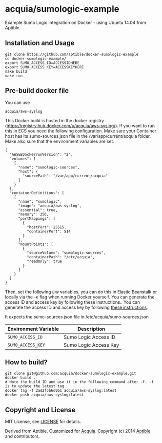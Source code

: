 # acquia/sumologic-example

Example Sumo Logic integration on Docker - using Ubuntu 14.04 from Aptible.

## Installation and Usage

    git clone https://github.com/aptible/docker-sumologic-example
    cd docker-sumologic-example/
    export SUMO_ACCESS_ID=ACCESSIDHERE
    export SUMO_ACCESS_KEY=ACCESSKEYHERE
    make build
    make run

## Pre-build docker file

You can use

````
acquia/aws-syslog
````

This Docker build is hosted in the docker registry (https://registry.hub.docker.com/u/acquia/aws-syslog/). If you want to run this in ECS you need the following configuration. Make sure your Container host has its sumo-sources.json file in the /var/app/current/acquia folder. Make also sure that the environment variables are set.

````
{
  "AWSEBDockerrunVersion": "2",
  "volumes": [
    {
      "name": "sumologic-sources",
      "host": {
        "sourcePath": "/var/app/current/acquia"
      }
    }
  ],
  "containerDefinitions": [
    {
      "name": "sumologic",
      "image": "acquia/aws-syslog",
      "essential": true,
      "memory": 256,
      "portMappings": [
        {
          "hostPort": 25515,
          "containerPort": 514
        }
      ],
      "mountPoints": [
        {
          "sourceVolume": "sumologic-sources",
          "containerPath": "/etc/acquia",
          "readOnly": true
        }
      ]
    }
  ]
}
````


Then, set the following `ENV` variables, you can do this in Elastic Beanstalk or locally via the -e flag when running Docker yourself. You can generate the access ID and access key by following these instructions.. You can generate the access ID and access key by following [these instructions](https://service.sumologic.com/help/Generating_Collector_Installation_API_Keys.htm).

It expects the sumo-sources.json file in /etc/acquia/sumo-sources.json

| Environment Variable  | Description           |
| --------------------- | --------------------- |
| `SUMO_ACCESS_ID`      | Sumo Logic Access ID  |
| `SUMO_ACCESS_KEY`     | Sumo Logic Access Key |

## How to build?

````
git clone git@github.com:acquia/docker-sumologic-example.git
docker build .
# Note the build ID and use it in the following command after -f. -f is to update the latest tag
docker tag -f 2ad2f5b6d0b1 acquia/aws-syslog:latest
docker push acquia/aws-syslog:latest
````

## Copyright and License

MIT License, see [LICENSE](LICENSE.md) for details.

Derived from Aptible. Customized for [Acquia](www.acquia.com).
Copyright (c) 2014 [Aptible](https://www.aptible.com) and contributors.

